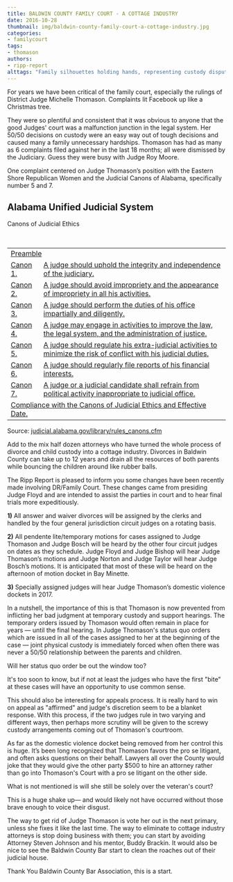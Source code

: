 ```yaml
---
title: BALDWIN COUNTY FAMILY COURT - A COTTAGE INDUSTRY
date: 2016-10-28
thumbnail: img/baldwin-county-family-court-a-cottage-industry.jpg
categories:
- familycourt
tags:
- thomason
authors:
- ripp-report
alttags: "Family silhouettes holding hands, representing custody disputes and hardships within family court proceedings"
---
```

For years we have been critical of the family court, especially the rulings of District Judge Michelle Thomason. Complaints lit Facebook up like a Christmas tree.

They were so plentiful and consistent that it was obvious to anyone that the good Judges' court was a malfunction junction in the legal system. Her 50/50 decisions on custody were an easy way out of tough decisions and caused many a family unnecessary hardships. Thomason has had as many as 6 complaints filed against her in the last 18 months; all were dismissed by the Judiciary. Guess they were busy with Judge Roy Moore.

One complaint centered on Judge Thomason’s position with the Eastern Shore Republican Women and the Judicial Canons of Alabama, specifically number 5 and 7.

## Alabama Unified Judicial System

Canons of Judicial Ethics

 

<table width="100%"><tbody><tr><td colspan="2"><a href="http://judicial.alabama.gov/library/rules/canpre.pdf" target="_blank" rel="noopener">Preamble</a></td></tr><tr><td width="15%"><a href="http://judicial.alabama.gov/lishackled-chained-handcuffed-b-c-un-family-court.pngbrary/rules/can1.pdf" target="_blank" rel="noopener">Canon 1.</a></td><td width="85%"><a href="http://judicial.alabama.gov/library/rules/can1.pdf" target="_blank" rel="noopener">A judge should uphold the integrity and independence of the judiciary.</a></td></tr><tr><td valign="top"><a href="http://judicial.alabama.gov/library/rules/can2.pdf" target="_blank" rel="noopener">Canon 2.</a></td><td><a href="http://judicial.alabama.gov/library/rules/can2.pdf" target="_blank" rel="noopener">A judge should avoid impropriety and the appearance of impropriety in all his activities.</a></td></tr><tr><td><a href="http://judicial.alabama.gov/library/rules/can3.pdf" target="_blank" rel="noopener">Canon 3.</a></td><td><a href="http://judicial.alabama.gov/library/rules/can3.pdf" target="_blank" rel="noopener">A judge should perform the duties of his office impartially and diligently.</a></td></tr><tr><td valign="top"><a href="http://judicial.alabama.gov/library/rules/can4.pdf" target="_blank" rel="noopener">Canon 4.</a></td><td><a href="http://judicial.alabama.gov/library/rules/can4.pdf" target="_blank" rel="noopener">A judge may engage in activities to improve the law, the legal system, and the administration of justice.</a></td></tr><tr><td valign="top"><a href="http://judicial.alabama.gov/library/rules/can5.pdf" target="_blank" rel="noopener">Canon 5.</a></td><td><a href="http://judicial.alabama.gov/library/rules/can5.pdf" target="_blank" rel="noopener">A judge should regulate his extra-judicial activities to minimize the risk of conflict with his judicial duties.</a></td></tr><tr><td><a href="http://judicial.alabama.gov/library/rules/can6.pdf" target="_blank" rel="noopener">Canon 6.</a></td><td><a href="http://judicial.alabama.gov/library/rules/can6.pdf" target="_blank" rel="noopener">A judge should regularly file reports of his financial interests.</a></td></tr><tr><td valign="top"><a href="http://judicial.alabama.gov/library/rules/can7.pdf" target="_blank" rel="noopener">Canon 7.</a></td><td><a href="http://judicial.alabama.gov/library/rules/can7.pdf" target="_blank" rel="noopener">A judge or a judicial candidate shall refrain from political activity inappropriate to judicial office.</a></td></tr><tr><td colspan="2"><a href="http://judicial.alabama.gov/library/rules/cancom.pdf" target="_blank" rel="noopener">Compliance with the Canons of Judicial Ethics and Effective Date.</a></td></tr></tbody></table>

Source: [judicial.alabama.gov/library/rules\_canons.cfm](https://web.archive.org/web/20160304122106/http://judicial.alabama.gov/library/rules_canons.cfm)

Add to the mix half dozen attorneys who have turned the whole process of divorce and child custody into a cottage industry. Divorces in Baldwin County can take up to 12 years and drain all the resources of both parents while bouncing the children around like rubber balls.

The Ripp Report is pleased to inform you some changes have been recently made involving DR/Family Court. These changes came from presiding Judge Floyd and are intended to assist the parties in court and to hear final trials more expeditiously.

**1)** All answer and waiver divorces will be assigned by the clerks and handled by the four general jurisdiction circuit judges on a rotating basis.

**2)** All pendente lite/temporary motions for cases assigned to Judge Thomason and Judge Bosch will be heard by the other four circuit judges on dates as they schedule. Judge Floyd and Judge Bishop will hear Judge Thomason’s motions and Judge Norton and Judge Taylor will hear Judge Bosch’s motions. It is anticipated that most of these will be heard on the afternoon of motion docket in Bay Minette.

**3)** Specially assigned judges will hear Judge Thomason’s domestic violence dockets in 2017.

In a nutshell, the importance of this is that Thomason is now prevented from inflicting her bad judgment at temporary custody and support hearings. The temporary orders issued by Thomason would often remain in place for years — until the final hearing. In Judge Thomason's status quo orders which are issued in all of the cases assigned to her at the beginning of the case — joint physical custody is immediately forced when often there was never a 50/50 relationship between the parents and children.

Will her status quo order be out the window too?

It's too soon to know, but if not at least the judges who have the first "bite" at these cases will have an opportunity to use common sense.

This should also be interesting for appeals process. It is really hard to win on appeal as "affirmed" and judge's discretion seem to be a blanket response. With this process, if the two judges rule in two varying and different ways, then perhaps more scrutiny will be given to the screwy custody arrangements coming out of Thomason's courtroom.

As far as the domestic violence docket being removed from her control this is huge. It’s been long recognized that Thomason favors the pro se litigant, and often asks questions on their behalf. Lawyers all over the County would joke that they would give the other party $500 to hire an attorney rather than go into Thomason's Court with a pro se litigant on the other side.

What is not mentioned is will she still be solely over the veteran's court?

This is a huge shake up— and would likely not have occurred without those brave enough to voice their disgust.

The way to get rid of Judge Thomason is vote her out in the next primary, unless she fixes it like the last time. The way to eliminate to cottage industry attorneys is stop doing business with them; you can start by avoiding Attorney Steven Johnson and his mentor, Buddy Brackin. It would also be nice to see the Baldwin County Bar start to clean the roaches out of their judicial house.

Thank You Baldwin County Bar Association, this is a start.
